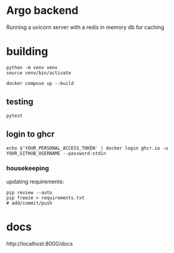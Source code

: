 # Argo backend

Running a uvicorn server with a redis in memory db for caching

# building

```
python -m venv venv
source venv/bin/activate
```

```
docker compose up --build
```

## testing

```
pytest
```

## login to ghcr

```
echo $'YOUR_PERSONAL_ACCESS_TOKEN' | docker login ghcr.io -u YOUR_GITHUB_USERNAME --password-stdin
```

### housekeeping

updating requirements:

```
pip review --auto
pip freeze > requirements.txt
# add/commit/push
```

# docs

http://localhost:8000/docs
